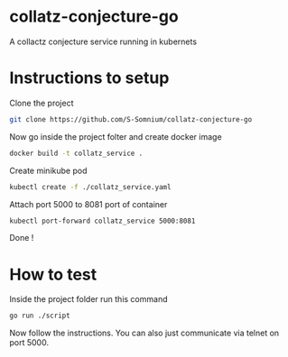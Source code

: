 # collatz-conjecture-go
 A collactz conjecture service running in kubernets

# Instructions to setup
Clone the project
 ```sh
git clone https://github.com/S-Somnium/collatz-conjecture-go
```
Now go inside the project folter and create docker image
 ```sh
docker build -t collatz_service .
```
Create minikube pod
 ```sh
kubectl create -f ./collatz_service.yaml
```
Attach port 5000 to 8081 port of container
 ```sh
kubectl port-forward collatz_service 5000:8081
```
Done !

# How to test
Inside the project folder run this command
 ```sh
go run ./script
```
Now follow the instructions.
You can also just communicate via telnet on port 5000.
